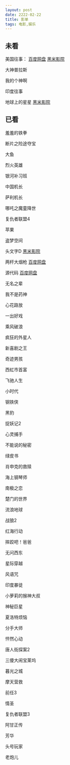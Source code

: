 ```yaml
---
layout: post
date: 2222-02-22
title: 影单
tags: 电影,娱乐
---
```


## 未看

美国往事：
[百度网盘](https://pan.baidu.com/play/video#/video?path=%2F我的资源%2F美国往事加长版.mkv&t=-1)
[黑米影院](https://www.tv432.com/fanzuipian/meiguowangshi_daoyanjianjiban_/play-0-0.html)

大神普拉斯

我的个神啊

印度往事

地球上的星星
[黑米影院](https://www.tv432.com/juqingpian/diqiushangdexingxing/play-0-0.html)

## 已看

羞羞的铁拳

断片之险途夺宝

大鱼

烈火英雄

银河补习班

中国机长

萨利机长

哪吒之魔童降世

复仇者联盟4

苹果

盗梦空间

头文字D
[黑米影院](https://www.tv432.com/juqingpian/touwenzid/play-0-0.html)

两杆大烟枪
[百度网盘](https://pan.baidu.com/play/video#/video?path=%2Fmovie%2F%E4%B8%A4%E6%9D%86%E5%A4%A7%E7%83%9F%E6%9E%AA.rmvb&t=-1)

源代码
[百度网盘](https://pan.baidu.com/play/video#/video?path=%2Fmovie%2F%E6%BA%90%E4%BB%A3%E7%A0%81.mp4&t=-1)

无名之辈

我不是药神

心花路放

一出好戏

乘风破浪

疯狂的外星人

新喜剧之王

奇迹男孩

西虹市首富

飞驰人生

小时代

钢铁侠

黑豹

捉妖记2

心灵捕手

不能说的秘密

绿皮书

肖申克的救赎

海上钢琴师

南极之恋

楚门的世界

流浪地球

战狼2

红海行动

摔跤吧！爸爸

无问西东

星际穿越

风语咒

印度暴徒

小萝莉的猴神大叔

神秘巨星

夏洛特烦恼

分手大师

怦然心动

唐人街探案2

三傻大闹宝莱坞

暮光之城

摩天营救

前任3

情圣

复仇者联盟3

阿甘正传

芳华

头号玩家

老炮儿